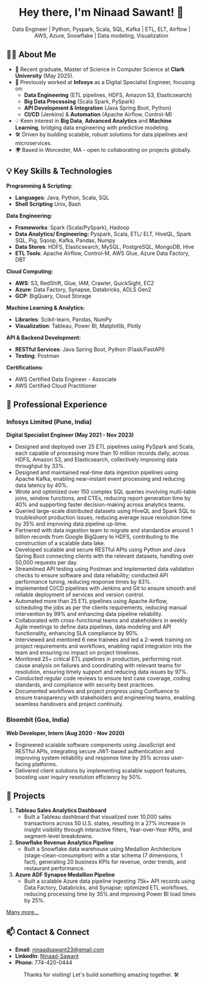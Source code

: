 <h1 align="center">Hey there, I'm Ninaad Sawant! 👋</h1>
<p align="center">
  Data Engineer | Python, Pyspark, Scala, SQL, Kafka | ETL, ELT, Airflow | AWS, Azure, Snowflake | Data modeling, Visualization
</p>


## 👨‍💻 About Me

- 🚀 Recent graduate, Master of Science in Computer Science at **Clark University** (May 2025).
- 💼 Previously worked at **Infosys** as a Digital Specialist Engineer, focusing on:
  - **Data Engineering** (ETL pipelines, HDFS, Amazon S3, Elasticsearch)
  - **Big Data Processing** (Scala Spark, PySpark)
  - **API Development & Integration** (Java Spring Boot, Python)
  - **CI/CD** (Jenkins) & **Automation** (Apache Airflow, Control-M)
- 💡 Keen interest in **Big Data**, **Advanced Analytics** and **Machine Learning**, bridging data engineering with predictive modeling.
- 🛠️ Driven by building scalable, robust solutions for data pipelines and microservices.
- 🌍 Based in Worcester, MA - open to collaborating on projects globally.


## 💡 Key Skills & Technologies

**Programming & Scripting:**
- **Languages**: Java, Python, Scala, SQL
- **Shell Scripting** Unix, Bash

**Data Engineering:**
- **Frameworks**: Spark (Scala/PySpark), Hadoop
- **Data Analytics/ Engineering:** Pyspark, Scala, ETL/ ELT, HiveQL, Spark SQL, Pig, Sqoop, Kafka, Pandas, Numpy
- **Data Stores**: HDFS, Elasticsearch, MySQL, PostgreSQL, MongoDB, Hive
- **ETL Tools**: Apache Airflow, Control-M, AWS Glue, Azure Data Factory, DBT

**Cloud Computing:**
- **AWS**: S3, RedShift, Glue, IAM, Crawler, QuickSight, EC2
- **Azure**: Data Factory, Synapse, Databricks, ADLS Gen2
- **GCP**: BigQuery, Cloud Storage

**Machine Learning & Analytics:**
- **Libraries**: Scikit-learn, Pandas, NumPy  
- **Visualization**: Tableau, Power BI, Matplotlib, Plotly

**API & Backend Development:**
- **RESTful Services**: Java Spring Boot, Python (Flask/FastAPI)
- **Testing**: Postman

**Certifications:**
-  AWS Certified Data Engineer - Associate
-  AWS Certified Cloud Practitioner


## 💼 Professional Experience

### Infosys Limited (Pune, India)  
**Digital Specialist Engineer (May 2021 - Nov 2023)**  
- Designed and deployed over 25 ETL pipelines using PySpark and Scala, each capable of processing more than 10 million records daily, across HDFS, Amazon S3, and Elasticsearch, collectively improving data throughput by 33\%.
- Designed and maintained real-time data ingestion pipelines using Apache Kafka, enabling near-instant event processing and reducing data latency by 40\%.
- Wrote and optimized over 150 complex SQL queries involving multi-table joins, window functions, and CTEs, reducing report generation time by 40\% and supporting faster decision-making across analytics teams.
- Queried large-scale distributed datasets using HiveQL and Spark SQL to troubleshoot production issues, reducing average issue resolution time by 35\% and improving data pipeline up-time.
- Partnered with data ingestion team to migrate and standardize around 1 billion records from Google BigQuery to HDFS, contributing to the construction of a scalable data lake.
- Developed scalable and secure RESTful APIs using Python and Java Spring Boot connecting clients with the relevant datasets, handling over 50,000 requests per day.
- Streamlined API testing using Postman and implemented data validation checks to ensure software and data reliability; conducted API performance tuning, reducing response times by 83\%.
- Implemented CI/CD pipelines with Jenkins and Git to ensure smooth and reliable deployment of services and version control.
- Automated more than 25 ETL pipelines using Apache Airflow, scheduling the jobs as per the clients requirements, reducing manual intervention by 99\% and enhancing data pipeline reliability.
- Collaborated with cross-functional teams and stakeholders in weekly Agile meetings to define data pipelines, data modeling and API functionality, enhancing SLA compliance by 90\%.
- Interviewed and mentored 6 new trainees and led a 2-week training on project requirements and workflows, enabling rapid integration into the team and ensuring no impact on project timelines.
- Monitored 25+ critical ETL pipelines in production, performing root cause analysis on failures and coordinating with relevant teams for resolution, ensuring timely support and reducing data issues by 97\%.
- Conducted regular code reviews to ensure test case coverage, coding standards, and compliance with security best practices.
- Documented workflows and project progress using Confluence to ensure transparency with stakeholders and engineering teams, enabling seamless handovers and project continuity.

### Bloombit (Goa, India)  
**Web Developer, Intern (Aug 2020 - Nov 2020)**  
- Engineered scalable software components using JavaScript and RESTful APIs, integrating secure JWT-based authentication and improving system reliability and response time by 35\% across user-facing platforms.
- Delivered client solutions by implementing scalable support features, boosting user inquiry resolution efficiency by 50\%.



## 🔬 Projects
  
1. **Tableau Sales Analytics Dashboard**
   - Built a Tableau dashboard that visualized over 10,000 sales transactions across 50 U.S. states, resulting in a 27% increase in
insight visibility through interactive filters, Year-over-Year KPIs, and segment-level breakdowns.
2. **Snowflake Revenue Analytics Pipeline**
   - Built a Snowflake data warehouse using Medallion Architecture (stage-clean-consumption) with a star schema (7 dimensions, 1
fact), generating 20 business KPIs for revenue, order trends, and restaurant performance.
3. **Azure ADF Synapse Medallion Pipeline**
   - Built a scalable Azure data pipeline ingesting 75k+ API records using Data Factory, Databricks, and Synapse; optimized ETL
workflows, reducing processing time by 35% and improving Power BI load times by 25%.
  
[Many more...](https://github.com/NinaadSawant23?tab=repositories)

## 📫 Contact & Connect

- **Email**: ninaadsawant23@gmail.com  
- **LinkedIn**: [Ninaad-Sawant](https://www.linkedin.com/in/ninaadsawant/)
- **Phone**: 774-420-0444  



<p align="center">Thanks for visiting! Let's build something amazing together. 🛠️</p>
